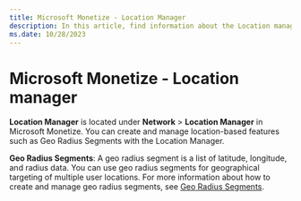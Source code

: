 ```yaml
---
title: Microsoft Monetize - Location Manager
description: In this article, find information about the Location manager and the features that you can manage through it.
ms.date: 10/28/2023
---
```


# Microsoft Monetize - Location manager

**Location Manager** is located under **Network** > **Location Manager** in Microsoft Monetize. You can create and manage location-based features such as Geo Radius Segments with the Location Manager.

**Geo Radius Segments**: A geo radius segment is a list of latitude, longitude, and radius data. You can use geo radius segments for geographical targeting of multiple user locations. For more information about how to create and manage geo radius segments, see [Geo Radius Segments](geo-radius-segments.md).
